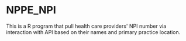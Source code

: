 # NPPE_NPI
This is a R program that pull health care providers' NPI number via interaction with API based on their names and primary practice location.
